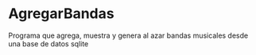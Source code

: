 # AgregarBandas
Programa que agrega, muestra y genera al azar bandas musicales desde una base de datos sqlite
